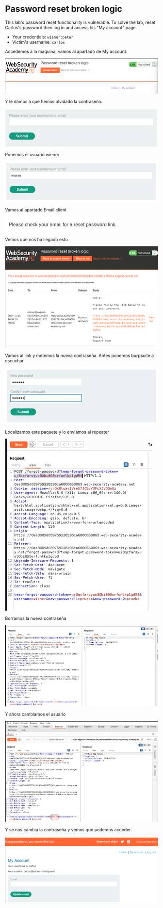 # Password reset broken logic

This lab's password reset functionality is vulnerable. To solve the lab, reset Carlos's password then log in and access his "My account" page.

- Your credentials: `wiener:peter`
- Victim's username: `carlos`

Accedemos a la maquina, vamos al apartado de My account.

![image.png](image.png)

Y le damos a que hemos olvidado la contraseña.

![image.png](image%201.png)

Ponemos el usuario wiener

![image.png](image%202.png)

Vamos al apartado Email client

![image.png](image%203.png)

Vemos que nos ha llegado esto

![image.png](image%204.png)

Vamos al link y metemos la nueva contraseña. Antes ponemos burpsuite a escuchar

![image.png](image%205.png)

Localizamos este paquete y lo enviamos al repeater

![image.png](image%206.png)

Borramos la nueva contraseña

![image.png](image%207.png)

Y ahora cambiamos el usuario

![image.png](image%208.png)

Y se nos cambia la contraseña y vemos que podemos acceder.

![image.png](image%209.png)